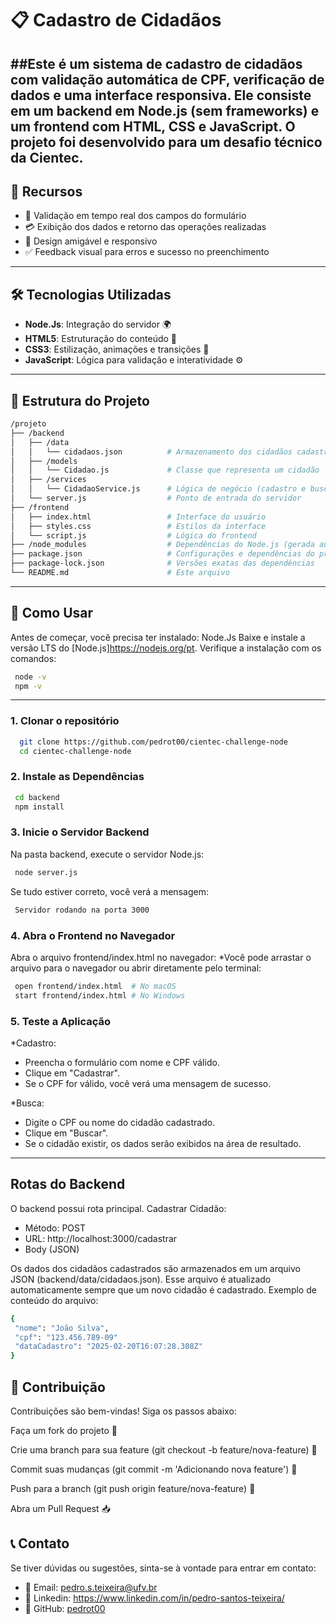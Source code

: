 # 📋 Cadastro de Cidadãos

##Este é um sistema de cadastro de cidadãos com validação automática de CPF, verificação de dados e uma interface responsiva. Ele consiste em um backend em Node.js (sem frameworks) e um frontend com HTML, CSS e JavaScript. O projeto foi desenvolvido para um desafio técnico da Cientec.
---

## 🚀 Recursos
- 📝 Validação em tempo real dos campos do formulário
- 💳 Exibição dos dados e retorno das operações realizadas
- 🎨 Design amigável e responsivo
- ✅ Feedback visual para erros e sucesso no preenchimento
---

## 🛠️ Tecnologias Utilizadas
- **Node.Js**: Integração do servidor 🌍
- **HTML5**: Estruturação do conteúdo 📄
- **CSS3**: Estilização, animações e transições 🎨
- **JavaScript**: Lógica para validação e interatividade ⚙️
---

## 📁 Estrutura do Projeto
```sh
/projeto
├── /backend
│   ├── /data
│   │   └── cidadaos.json          # Armazenamento dos cidadãos cadastrados
│   ├── /models
│   │   └── Cidadao.js             # Classe que representa um cidadão
│   ├── /services
│   │   └── CidadaoService.js      # Lógica de negócio (cadastro e busca)
│   └── server.js                  # Ponto de entrada do servidor
├── /frontend
│   ├── index.html                 # Interface do usuário
│   ├── styles.css                 # Estilos da interface
│   └── script.js                  # Lógica do frontend
├── /node_modules                  # Dependências do Node.js (gerada automaticamente)
├── package.json                   # Configurações e dependências do projeto
├── package-lock.json              # Versões exatas das dependências
└── README.md                      # Este arquivo
```
---
## 📂 Como Usar
Antes de começar, você precisa ter instalado:
  Node.Js
   Baixe e instale a versão LTS do [Node.js]https://nodejs.org/pt.
    Verifique a instalação com os comandos:
   ```sh
    node -v
    npm -v
   ```
---

### 1. Clonar o repositório
```sh
  git clone https://github.com/pedrot00/cientec-challenge-node
  cd cientec-challenge-node
```

###  2.  Instale as Dependências
 ```sh
  cd backend
  npm install
```

###  3. Inicie o Servidor Backend
Na pasta backend, execute o servidor Node.js:
 ```sh
  node server.js
```
Se tudo estiver correto, você verá a mensagem:
 ```sh
  Servidor rodando na porta 3000
```
###  4. Abra o Frontend no Navegador
Abra o arquivo frontend/index.html no navegador:
*Você pode arrastar o arquivo para o navegador ou abrir diretamente pelo terminal:
 ```sh
  open frontend/index.html  # No macOS
  start frontend/index.html # No Windows
```
### 5. Teste a Aplicação
*Cadastro:
- Preencha o formulário com nome e CPF válido.
- Clique em "Cadastrar".
- Se o CPF for válido, você verá uma mensagem de sucesso.

*Busca:
- Digite o CPF ou nome do cidadão cadastrado.
- Clique em "Buscar".
- Se o cidadão existir, os dados serão exibidos na área de resultado.
---
## Rotas do Backend
O backend possui  rota principal.
Cadastrar Cidadão:

- Método: POST
- URL: http://localhost:3000/cadastrar
- Body (JSON)

Os dados dos cidadãos cadastrados são armazenados em um arquivo JSON (backend/data/cidadaos.json). Esse arquivo é atualizado automaticamente sempre que um novo cidadão é cadastrado.
Exemplo de conteúdo do arquivo:
 ```sh
 {
  "nome": "João Silva",
  "cpf": "123.456.789-09"
  "dataCadastro": "2025-02-20T16:07:28.308Z"
}
```


## 🤝 Contribuição
Contribuições são bem-vindas! Siga os passos abaixo:

Faça um fork do projeto 🍴

Crie uma branch para sua feature (git checkout -b feature/nova-feature) 🌿

Commit suas mudanças (git commit -m 'Adicionando nova feature') 💾

Push para a branch (git push origin feature/nova-feature) 🚀

Abra um Pull Request 📥

## 📞 Contato
Se tiver dúvidas ou sugestões, sinta-se à vontade para entrar em contato:

- 📧 Email: pedro.s.teixeira@ufv.br
- 🚀 Linkedin: https://www.linkedin.com/in/pedro-santos-teixeira/
- 🐙 GitHub: [pedrot00 ](https://github.com/pedrot00)
